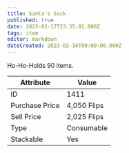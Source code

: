 ```yaml
---
title: Santa's Sack
published: true
date: 2023-02-17T23:35:01.000Z
tags: item
editor: markdown
dateCreated: 2023-02-16T00:00:00.000Z
---
```


Ho-Ho-Holds 90 items.

|Attribute|Value|
|-|-|
|ID|1411|
|Purchase Price|4,050 Flips|
|Sell Price|2,025 Flips|
|Type|Consumable|
|Stackable|Yes|

